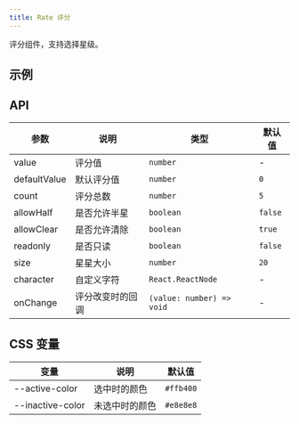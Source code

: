 ```yaml
---
title: Rate 评分
---
```


评分组件，支持选择星级。

## 示例

<code src="./demo/base.tsx"></code>

## API

| 参数 | 说明 | 类型 | 默认值 |
| --- | --- | --- | --- |
| value | 评分值 | `number` | - |
| defaultValue | 默认评分值 | `number` | `0` |
| count | 评分总数 | `number` | `5` |
| allowHalf | 是否允许半星 | `boolean` | `false` |
| allowClear | 是否允许清除 | `boolean` | `true` |
| readonly | 是否只读 | `boolean` | `false` |
| size | 星星大小 | `number` | `20` |
| character | 自定义字符 | `React.ReactNode` | - |
| onChange | 评分改变时的回调 | `(value: number) => void` | - |

## CSS 变量

| 变量 | 说明 | 默认值 |
| --- | --- | --- |
| --active-color | 选中时的颜色 | `#ffb400` |
| --inactive-color | 未选中时的颜色 | `#e8e8e8` |
